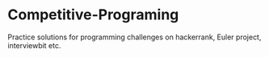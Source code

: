 # Competitive-Programing
Practice solutions for programming challenges on hackerrank, Euler project, interviewbit etc. 

